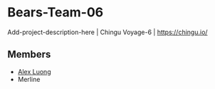 # Bears-Team-06
Add-project-description-here | Chingu Voyage-6 | https://chingu.io/

## Members
- [Alex Luong](https://github.com/alexluong)
- Merline
